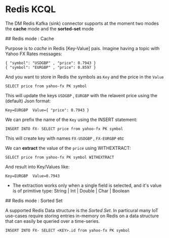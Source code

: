 # Redis KCQL

The DM Redis Kafka (sink) connector supports at the moment two modes the **cache** mode and the **sorted-set** mode

## Redis mode : Cache

Purpose is to *cache* in Redis [Key-Value] pais. Imagine having a topic with Yahoo FX Rates messages:

    { "symbol": "USDGBP" , "price": 0.7943 }
    { "symbol": "EURGBP" , "price": 0.8597 }

And you want to store in Redis the symbols as `Key` and the price in the `Value`

    SELECT price from yahoo-fx PK symbol

This will update the keys `USDGBP` , `EURGBP` with the relavent price using the (default) Json format:

    Key=EURGBP  Value={ "price": 0.7943 }

We can prefix the name of the `Key` using the INSERT statement:

    INSERT INTO FX- SELECT price from yahoo-fx PK symbol

This will create key with names `FX-USDGBP` , `FX-EURGBP` etc

We can **extract** the value of the `price` using WITHEXTRACT:

    SELECT price from yahoo-fx PK symbol WITHEXTRACT

And result into Key/Values like:

    Key=EURGBP  Value=0.7943

* The extraction works only when a single field is selected, and it's value is of primitive type: String | Int | Double | Char | Boolean

## Redis mode : Sorted Set

A supported Redis Data structure is the *Sorted Set*. In particural many IoT use-cases require storing entries
in-memory on Redis on a data structure that can easily be queried over a time-series.






    INSERT INTO FX- SELECT <KEY>.id from yahoo-fx PK symbol
